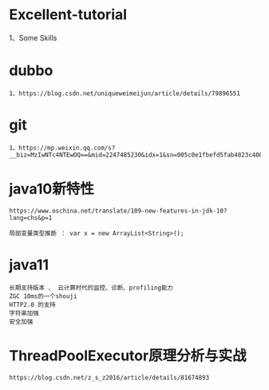 # Excellent-tutorial
1、Some Skills
# dubbo
	1、https://blog.csdn.net/uniqueweimeijun/article/details/79896551


# git
	1、https://mp.weixin.qq.com/s?__biz=MzIwNTc4NTEwOQ==&mid=2247485230&idx=1&sn=005c0e1fbefd5fab4823c408e3ae4b46&chksm=972ad654a05d5f42a155663adf806f0a2e95a81a44f0740e93581787ed8be73c056bc924f7f0&mpshare=1&scene=23&srcid=1128QfjQLUs977k7cNVtUXRS#rd

# java10新特性
	https://www.oschina.net/translate/109-new-features-in-jdk-10?lang=chs&p=1

	局部变量类型推断 ： var x = new ArrayList<String>();


# java11	
	长期支持版本 、 云计算时代的监控、诊断、profiling能力
	ZGC 10ms的一个shouji
	HTTP2.0 的支持
	字符串加强
	安全加强
# ThreadPoolExecutor原理分析与实战
	https://blog.csdn.net/z_s_z2016/article/details/81674893
